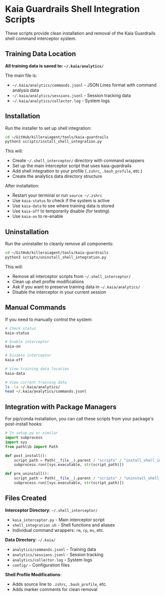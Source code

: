 # Kaia Guardrails Shell Integration Scripts

These scripts provide clean installation and removal of the Kaia Guardrails shell command interceptor system.

## Training Data Location

**All training data is saved to: `~/.kaia/analytics/`**

The main file is:
- `~/.kaia/analytics/commands.jsonl` - JSON Lines format with command analysis data
- `~/.kaia/analytics/sessions.jsonl` - Session tracking data
- `~/.kaia/analytics/collector.log` - System logs

## Installation

Run the installer to set up shell integration:

```bash
cd ~/GitHub/killeraiagent/tools/kaia-guardrails
python3 scripts/install_shell_integration.py
```

This will:
- Create `~/.shell_interceptor/` directory with command wrappers
- Set up the main interceptor script that uses kaia-guardrails
- Add shell integration to your profile (`.zshrc`, `.bash_profile`, etc.)
- Create the analytics data directory structure

After installation:
- Restart your terminal or run `source ~/.zshrc`
- Use `kaia-status` to check if the system is active
- Use `kaia-data` to see where training data is stored
- Use `kaia-off` to temporarily disable (for testing)
- Use `kaia-on` to re-enable

## Uninstallation  

Run the uninstaller to cleanly remove all components:

```bash
cd ~/GitHub/killeraiagent/tools/kaia-guardrails
python3 scripts/uninstall_shell_integration.py
```

This will:
- Remove all interceptor scripts from `~/.shell_interceptor/`
- Clean up shell profile modifications
- Ask if you want to preserve training data in `~/.kaia/analytics/`
- Disable the interceptor in your current session

## Manual Commands

If you need to manually control the system:

```bash
# Check status
kaia-status

# Enable interceptor
kaia-on

# Disable interceptor  
kaia-off

# View training data location
kaia-data

# View current training data
ls -la ~/.kaia/analytics/
head ~/.kaia/analytics/commands.jsonl
```

## Integration with Package Managers

For pip/conda installation, you can call these scripts from your package's post-install hooks:

```python
# In setup.py or similar
import subprocess
import sys
from pathlib import Path

def post_install():
    script_path = Path(__file__).parent / "scripts" / "install_shell_integration.py"
    subprocess.run([sys.executable, str(script_path)])

def pre_uninstall():
    script_path = Path(__file__).parent / "scripts" / "uninstall_shell_integration.py" 
    subprocess.run([sys.executable, str(script_path)])
```

## Files Created

**Interceptor Directory**: `~/.shell_interceptor/`
- `kaia_interceptor.py` - Main interceptor script
- `shell_integration.sh` - Shell functions and aliases
- Individual command wrappers: `rm`, `cp`, `mv`, etc.

**Data Directory**: `~/.kaia/`
- `analytics/commands.jsonl` - Training data
- `analytics/sessions.jsonl` - Session tracking  
- `analytics/collector.log` - System logs
- `config/` - Configuration files

**Shell Profile Modifications**:
- Adds source line to `.zshrc`, `.bash_profile`, etc.
- Adds marker comments for clean removal

